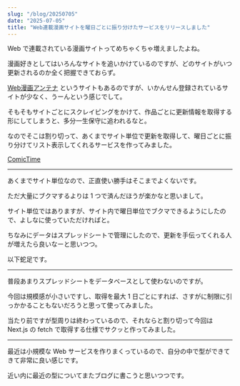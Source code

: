 ```yaml
---
slug: "/blog/20250705"
date: "2025-07-05"
title: "Web連載漫画サイトを曜日ごとに振り分けたサービスをリリースしました"
---
```


Web で連載されている漫画サイトってめちゃくちゃ増えましたよね。

漫画好きとしてはいろんなサイトを追いかけているのですが、どのサイトがいつ更新されるのか全く把握できておらず。

[Web漫画アンテナ](https://webcomics.jp/) というサイトもあるのですが、いかんせん登録されているサイトが少なく、うーんという感じでして。

そもそもサイトごとにスクレイピングをかけて、作品ごとに更新情報を取得する形にしてしまうと、多分一生保守に追われるなと。

なのでそこは割り切って、あくまでサイト単位で更新を取得して、曜日ごとに振り分けてリスト表示してくれるサービスを作ってみました。

[ComicTime](https://comictime.kkweb.io/)

---

あくまでサイト単位なので、正直使い勝手はそこまでよくないです。

ただ大量にブクマするよりは 1 つで済んだほうが楽かなと思いまして。

サイト単位ではありますが、サイト内で曜日単位でブクマできるようにしたので、よしなに使っていただければと。

ちなみにデータはスプレッドシートで管理にしたので、更新を手伝ってくれる人が増えたら良いなーと思いつつ。

以下蛇足です。

---

普段あまりスプレッドシートをデータベースとして使わないのですが。

今回は規模感が小さいですし、取得を最大 1 日ごとにすれば、さすがに制限に引っかかることもないだろうと思って使ってみました。

当たり前ですが型周りは終わっているので、それならと割り切って今回は Next.js の fetch で取得する仕様でサクッと作ってみました。

---

最近は小規模な Web サービスを作りまくっているので、自分の中で型ができてきて非常に良い感じです。

近い内に最近の型についてまたブログに書こうと思いつつです。
